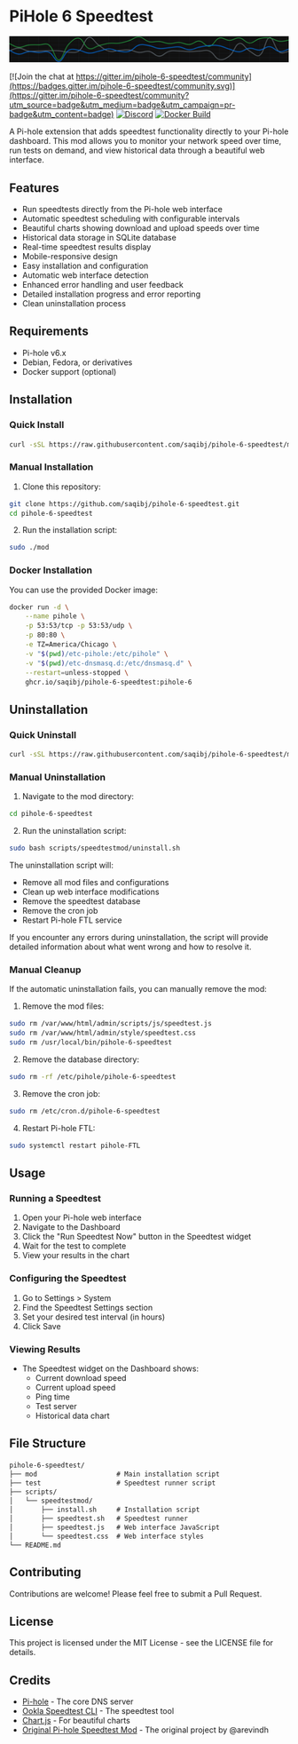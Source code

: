 # PiHole 6 Speedtest

![Speedtest Chart](https://raw.githubusercontent.com/arevindh/AdminLTE/master/img/st-chart.png)

[![Join the chat at https://gitter.im/pihole-6-speedtest/community](https://badges.gitter.im/pihole-6-speedtest/community.svg)](https://gitter.im/pihole-6-speedtest/community?utm_source=badge&utm_medium=badge&utm_campaign=pr-badge&utm_content=badge) [![Discord](https://badgen.net/badge/icon/discord?icon=discord&label)](https://discord.gg/TW9TfyM) [![Docker Build](https://github.com/saqibj/pihole-6-speedtest/actions/workflows/publish.yml/badge.svg)](https://github.com/saqibj/pihole-6-speedtest/actions/workflows/publish.yml)

A Pi-hole extension that adds speedtest functionality directly to your Pi-hole dashboard. This mod allows you to monitor your network speed over time, run tests on demand, and view historical data through a beautiful web interface.

## Features

- Run speedtests directly from the Pi-hole web interface
- Automatic speedtest scheduling with configurable intervals
- Beautiful charts showing download and upload speeds over time
- Historical data storage in SQLite database
- Real-time speedtest results display
- Mobile-responsive design
- Easy installation and configuration
- Automatic web interface detection
- Enhanced error handling and user feedback
- Detailed installation progress and error reporting
- Clean uninstallation process

## Requirements
- Pi-hole v6.x
- Debian, Fedora, or derivatives
- Docker support (optional)

## Installation

### Quick Install

```bash
curl -sSL https://raw.githubusercontent.com/saqibj/pihole-6-speedtest/main/mod | sudo bash
```

### Manual Installation

1. Clone this repository:
```bash
git clone https://github.com/saqibj/pihole-6-speedtest.git
cd pihole-6-speedtest
```

2. Run the installation script:
```bash
sudo ./mod
```

### Docker Installation

You can use the provided Docker image:

```bash
docker run -d \
    --name pihole \
    -p 53:53/tcp -p 53:53/udp \
    -p 80:80 \
    -e TZ=America/Chicago \
    -v "$(pwd)/etc-pihole:/etc/pihole" \
    -v "$(pwd)/etc-dnsmasq.d:/etc/dnsmasq.d" \
    --restart=unless-stopped \
    ghcr.io/saqibj/pihole-6-speedtest:pihole-6
```

## Uninstallation

### Quick Uninstall

```bash
curl -sSL https://raw.githubusercontent.com/saqibj/pihole-6-speedtest/main/scripts/speedtestmod/uninstall.sh | sudo bash
```

### Manual Uninstallation

1. Navigate to the mod directory:
```bash
cd pihole-6-speedtest
```

2. Run the uninstallation script:
```bash
sudo bash scripts/speedtestmod/uninstall.sh
```

The uninstallation script will:
- Remove all mod files and configurations
- Clean up web interface modifications
- Remove the speedtest database
- Remove the cron job
- Restart Pi-hole FTL service

If you encounter any errors during uninstallation, the script will provide detailed information about what went wrong and how to resolve it.

### Manual Cleanup

If the automatic uninstallation fails, you can manually remove the mod:

1. Remove the mod files:
```bash
sudo rm /var/www/html/admin/scripts/js/speedtest.js
sudo rm /var/www/html/admin/style/speedtest.css
sudo rm /usr/local/bin/pihole-6-speedtest
```

2. Remove the database directory:
```bash
sudo rm -rf /etc/pihole/pihole-6-speedtest
```

3. Remove the cron job:
```bash
sudo rm /etc/cron.d/pihole-6-speedtest
```

4. Restart Pi-hole FTL:
```bash
sudo systemctl restart pihole-FTL
```

## Usage

### Running a Speedtest

1. Open your Pi-hole web interface
2. Navigate to the Dashboard
3. Click the "Run Speedtest Now" button in the Speedtest widget
4. Wait for the test to complete
5. View your results in the chart

### Configuring the Speedtest

1. Go to Settings > System
2. Find the Speedtest Settings section
3. Set your desired test interval (in hours)
4. Click Save

### Viewing Results

- The Speedtest widget on the Dashboard shows:
  - Current download speed
  - Current upload speed
  - Ping time
  - Test server
  - Historical data chart

## File Structure

```
pihole-6-speedtest/
├── mod                    # Main installation script
├── test                   # Speedtest runner script
├── scripts/
│   └── speedtestmod/
│       ├── install.sh     # Installation script
│       ├── speedtest.sh   # Speedtest runner
│       ├── speedtest.js   # Web interface JavaScript
│       └── speedtest.css  # Web interface styles
└── README.md
```

## Contributing

Contributions are welcome! Please feel free to submit a Pull Request.

## License

This project is licensed under the MIT License - see the LICENSE file for details.

## Credits

- [Pi-hole](https://pi-hole.net/) - The core DNS server
- [Ookla Speedtest CLI](https://www.speedtest.net/apps/cli) - The speedtest tool
- [Chart.js](https://www.chartjs.org/) - For beautiful charts
- [Original Pi-hole Speedtest Mod](https://github.com/arevindh/pihole-speedtest) - The original project by @arevindh

